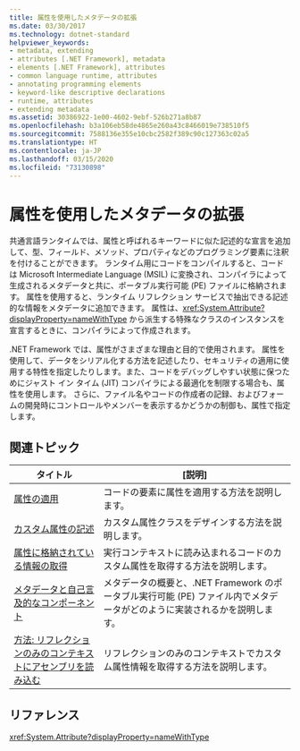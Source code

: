 ```yaml
---
title: 属性を使用したメタデータの拡張
ms.date: 03/30/2017
ms.technology: dotnet-standard
helpviewer_keywords:
- metadata, extending
- attributes [.NET Framework], metadata
- elements [.NET Framework], attributes
- common language runtime, attributes
- annotating programming elements
- keyword-like descriptive declarations
- runtime, attributes
- extending metadata
ms.assetid: 30386922-1e00-4602-9ebf-526b271a8b87
ms.openlocfilehash: b3a106eb58de4865e260a43c8466019e738510f5
ms.sourcegitcommit: 7588136e355e10cbc2582f389c90c127363c02a5
ms.translationtype: HT
ms.contentlocale: ja-JP
ms.lasthandoff: 03/15/2020
ms.locfileid: "73130898"
---
```

# <a name="extending-metadata-using-attributes"></a>属性を使用したメタデータの拡張
共通言語ランタイムでは、属性と呼ばれるキーワードに似た記述的な宣言を追加して、型、フィールド、メソッド、プロパティなどのプログラミング要素に注釈を付けることができます。 ランタイム用にコードをコンパイルすると、コードは Microsoft Intermediate Language (MSIL) に変換され、コンパイラによって生成されるメタデータと共に、ポータブル実行可能 (PE) ファイルに格納されます。 属性を使用すると、ランタイム リフレクション サービスで抽出できる記述的な情報をメタデータに追加できます。 属性は、<xref:System.Attribute?displayProperty=nameWithType> から派生する特殊なクラスのインスタンスを宣言するときに、コンパイラによって作成されます。  
  
 .NET Framework では、属性がさまざまな理由と目的で使用されます。 属性を使用して、データをシリアル化する方法を記述したり、セキュリティの適用に使用する特性を指定したりします。また、コードをデバッグしやすい状態に保つためにジャスト イン タイム (JIT) コンパイラによる最適化を制限する場合も、属性を使用します。 さらに、ファイル名やコードの作成者の記録、およびフォームの開発時にコントロールやメンバーを表示するかどうかの制御も、属性で指定します。  
  
## <a name="related-topics"></a>関連トピック  
  
|タイトル|[説明]|  
|-----------|-----------------|  
|[属性の適用](../../../docs/standard/attributes/applying-attributes.md)|コードの要素に属性を適用する方法を説明します。|  
|[カスタム属性の記述](../../../docs/standard/attributes/writing-custom-attributes.md)|カスタム属性クラスをデザインする方法を説明します。|  
|[属性に格納されている情報の取得](../../../docs/standard/attributes/retrieving-information-stored-in-attributes.md)|実行コンテキストに読み込まれるコードのカスタム属性を取得する方法を説明します。|  
|[メタデータと自己言及的なコンポーネント](../../../docs/standard/metadata-and-self-describing-components.md)|メタデータの概要と、.NET Framework のポータブル実行可能 (PE) ファイル内でメタデータがどのように実装されるかを説明します。|  
|[方法: リフレクションのみのコンテキストにアセンブリを読み込む](../../../docs/framework/reflection-and-codedom/how-to-load-assemblies-into-the-reflection-only-context.md)|リフレクションのみのコンテキストでカスタム属性情報を取得する方法を説明します。|  
  
## <a name="reference"></a>リファレンス  
 <xref:System.Attribute?displayProperty=nameWithType>
